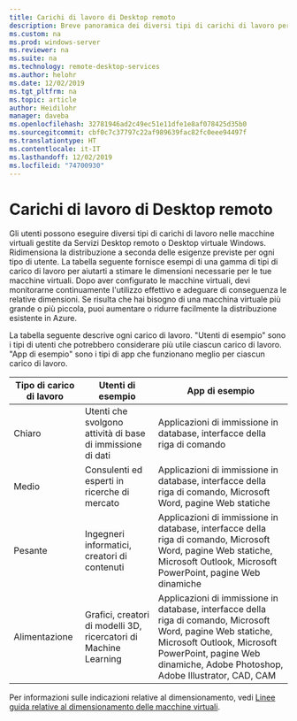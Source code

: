```yaml
---
title: Carichi di lavoro di Desktop remoto
description: Breve panoramica dei diversi tipi di carichi di lavoro per le macchine virtuali gestite da Desktop remoto.
ms.custom: na
ms.prod: windows-server
ms.reviewer: na
ms.suite: na
ms.technology: remote-desktop-services
ms.author: helohr
ms.date: 12/02/2019
ms.tgt_pltfrm: na
ms.topic: article
author: Heidilohr
manager: daveba
ms.openlocfilehash: 32781946ad2c49ec51e11dfe1e8af078425d35b0
ms.sourcegitcommit: cbf0c7c37797c22af989639fac82fc0eee94497f
ms.translationtype: HT
ms.contentlocale: it-IT
ms.lasthandoff: 12/02/2019
ms.locfileid: "74700930"
---
```

# <a name="remote-desktop-workloads"></a>Carichi di lavoro di Desktop remoto

Gli utenti possono eseguire diversi tipi di carichi di lavoro nelle macchine virtuali gestite da Servizi Desktop remoto o Desktop virtuale Windows. Ridimensiona la distribuzione a seconda delle esigenze previste per ogni tipo di utente. La tabella seguente fornisce esempi di una gamma di tipi di carico di lavoro per aiutarti a stimare le dimensioni necessarie per le tue macchine virtuali. Dopo aver configurato le macchine virtuali, devi monitorarne continuamente l'utilizzo effettivo e adeguare di conseguenza le relative dimensioni. Se risulta che hai bisogno di una macchina virtuale più grande o più piccola, puoi aumentare o ridurre facilmente la distribuzione esistente in Azure.

La tabella seguente descrive ogni carico di lavoro. "Utenti di esempio" sono i tipi di utenti che potrebbero considerare più utile ciascun carico di lavoro. "App di esempio" sono i tipi di app che funzionano meglio per ciascun carico di lavoro.

| Tipo di carico di lavoro | Utenti di esempio | App di esempio |
| --- | --- | --- |
| Chiaro | Utenti che svolgono attività di base di immissione di dati | Applicazioni di immissione in database, interfacce della riga di comando |
| Medio | Consulenti ed esperti in ricerche di mercato | Applicazioni di immissione in database, interfacce della riga di comando, Microsoft Word, pagine Web statiche |
| Pesante | Ingegneri informatici, creatori di contenuti | Applicazioni di immissione in database, interfacce della riga di comando, Microsoft Word, pagine Web statiche, Microsoft Outlook, Microsoft PowerPoint, pagine Web dinamiche |
| Alimentazione | Grafici, creatori di modelli 3D, ricercatori di Machine Learning | Applicazioni di immissione in database, interfacce della riga di comando, Microsoft Word, pagine Web statiche, Microsoft Outlook, Microsoft PowerPoint, pagine Web dinamiche, Adobe Photoshop, Adobe Illustrator, CAD, CAM |

Per informazioni sulle indicazioni relative al dimensionamento, vedi [Linee guida relative al dimensionamento delle macchine virtuali](virtual-machine-recs.md).
